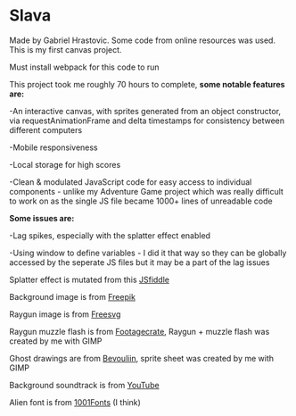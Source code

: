 # Slava
Made by Gabriel Hrastovic. Some code from online resources was used. This is my first canvas project.

Must install webpack for this code to run

 This project took me roughly 70 hours to complete, **some notable features are:**

-An interactive canvas, with sprites generated from an object constructor, via requestAnimationFrame and delta timestamps for consistency between different computers

-Mobile responsiveness

-Local storage for high scores

-Clean & modulated JavaScript code for easy access to individual components - unlike my Adventure Game project which was really difficult to work on as the single JS file became 1000+ lines of unreadable code





**Some issues are:**

-Lag spikes, especially with the splatter effect enabled

-Using window to define variables - I did it that way so they can be globally accessed by the seperate JS files but it may be a part of the lag issues


Splatter effect is mutated from this [JSfiddle](https://jsfiddle.net/decx/Ca9Y7/)

Background image is from [Freepik](https://www.freepik.com/free-vector/aurora-borealis-northern-lights-arctic-sky-night-vector-cartoon-illustration-winter-sky-wit_18164696.htm)

Raygun image is from [Freesvg](https://freesvg.org/1478221359)

Raygun muzzle flash is from [Footagecrate](https://footagecrate.com/video-effects/footagecrate-scifi-muzzleflash-electric-front), Raygun + muzzle flash was created by me with GIMP

Ghost drawings are from [Bevouliin](https://bevouliin.com/spooky-ghost-sprites-free-game-asset/), sprite sheet was created by me with GIMP

Background soundtrack is from [YouTube](https://www.youtube.com/watch?v=n4A_F5SXmgo)

Alien font is from [1001Fonts](https://www.1001fonts.com/alien-fonts.html) (I think)



